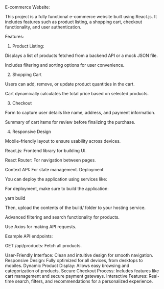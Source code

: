 E-commerce Website:

This project is a fully functional e-commerce website built using React.js. It includes features such as product listing, a shopping cart, checkout functionality, and user authentication.

Features:

1. Product Listing:

Displays a list of products fetched from a backend API or a mock JSON file.

Includes filtering and sorting options for user convenience.

2. Shopping Cart

Users can add, remove, or update product quantities in the cart.

Cart dynamically calculates the total price based on selected products.

3. Checkout

Form to capture user details like name, address, and payment information.

Summary of cart items for review before finalizing the purchase.


4. Responsive Design

Mobile-friendly layout to ensure usability across devices.


React.js: Frontend library for building UI.

React Router: For navigation between pages.

Context API: For state management.
Deployment

You can deploy the application using services like:


For deployment, make sure to build the application:

yarn build

Then, upload the contents of the build/ folder to your hosting service.


Advanced filtering and search functionality for products.

Use Axios for making API requests.

Example API endpoints:

GET /api/products: Fetch all products.

User-Friendly Interface: Clean and intuitive design for smooth navigation.
Responsive Design: Fully optimized for all devices, from desktops to mobiles.
Dynamic Product Display: Allows easy browsing and categorization of products.
Secure Checkout Process: Includes features like cart management and secure payment gateways.
Interactive Features: Real-time search, filters, and recommendations for a personalized experience.